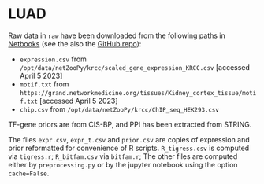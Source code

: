 # LUAD

Raw data in `raw` have been downloaded from the following paths in [Netbooks](http://netbooks.networkmedicine.org/hub/login) (see the also the [GitHub repo](https://github.com/netZoo/netbooks)):

- `expression.csv` from `/opt/data/netZooPy/krcc/scaled_gene_expression_KRCC.csv` [accessed April 5 2023]
- `motif.txt` from `https://grand.networkmedicine.org/tissues/Kidney_cortex_tissue/motif.txt` [accessed April 5 2023] 
- `chip.csv` from `/opt/data/netZooPy/krcc/ChIP_seq_HEK293.csv`


TF-gene priors are from CIS-BP, and PPI has been extracted from STRING. 

The files `expr.csv`, `expr_t.csv` and `prior.csv` are copies of expression and prior reformatted for convenience of R scripts.
`R_tigress.csv` is computed via `tigress.r`; `R_bitfam.csv` via `bitfam.r`; 
The other files are computed either by `preprocessing.py` or by the jupyter notebook using the option `cache=False`. 